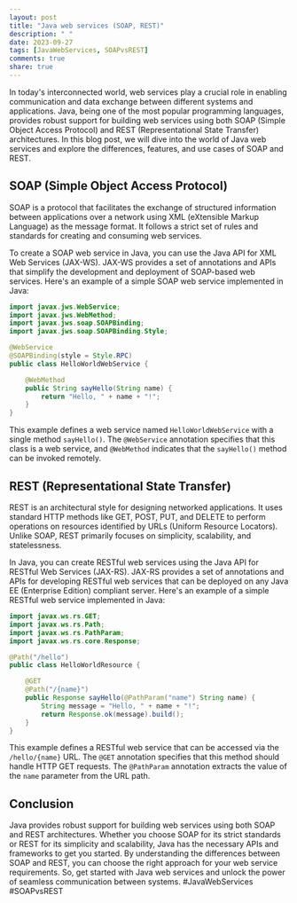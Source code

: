 ```yaml
---
layout: post
title: "Java web services (SOAP, REST)"
description: " "
date: 2023-09-27
tags: [JavaWebServices, SOAPvsREST]
comments: true
share: true
---
```


In today's interconnected world, web services play a crucial role in enabling communication and data exchange between different systems and applications. Java, being one of the most popular programming languages, provides robust support for building web services using both SOAP (Simple Object Access Protocol) and REST (Representational State Transfer) architectures. In this blog post, we will dive into the world of Java web services and explore the differences, features, and use cases of SOAP and REST.

## SOAP (Simple Object Access Protocol)

SOAP is a protocol that facilitates the exchange of structured information between applications over a network using XML (eXtensible Markup Language) as the message format. It follows a strict set of rules and standards for creating and consuming web services. 

To create a SOAP web service in Java, you can use the Java API for XML Web Services (JAX-WS). JAX-WS provides a set of annotations and APIs that simplify the development and deployment of SOAP-based web services. Here's an example of a simple SOAP web service implemented in Java:

```java
import javax.jws.WebService;
import javax.jws.WebMethod;
import javax.jws.soap.SOAPBinding;
import javax.jws.soap.SOAPBinding.Style;

@WebService
@SOAPBinding(style = Style.RPC)
public class HelloWorldWebService {

    @WebMethod
    public String sayHello(String name) {
        return "Hello, " + name + "!";
    }
}
```

This example defines a web service named `HelloWorldWebService` with a single method `sayHello()`. The `@WebService` annotation specifies that this class is a web service, and `@WebMethod` indicates that the `sayHello()` method can be invoked remotely. 

## REST (Representational State Transfer)

REST is an architectural style for designing networked applications. It uses standard HTTP methods like GET, POST, PUT, and DELETE to perform operations on resources identified by URLs (Uniform Resource Locators). Unlike SOAP, REST primarily focuses on simplicity, scalability, and statelessness.

In Java, you can create RESTful web services using the Java API for RESTful Web Services (JAX-RS). JAX-RS provides a set of annotations and APIs for developing RESTful web services that can be deployed on any Java EE (Enterprise Edition) compliant server. Here's an example of a simple RESTful web service implemented in Java:

```java
import javax.ws.rs.GET;
import javax.ws.rs.Path;
import javax.ws.rs.PathParam;
import javax.ws.rs.core.Response;

@Path("/hello")
public class HelloWorldResource {

    @GET
    @Path("/{name}")
    public Response sayHello(@PathParam("name") String name) {
        String message = "Hello, " + name + "!";
        return Response.ok(message).build();
    }
}
```

This example defines a RESTful web service that can be accessed via the `/hello/{name}` URL. The `@GET` annotation specifies that this method should handle HTTP GET requests. The `@PathParam` annotation extracts the value of the `name` parameter from the URL path.

## Conclusion

Java provides robust support for building web services using both SOAP and REST architectures. Whether you choose SOAP for its strict standards or REST for its simplicity and scalability, Java has the necessary APIs and frameworks to get you started. By understanding the differences between SOAP and REST, you can choose the right approach for your web service requirements. So, get started with Java web services and unlock the power of seamless communication between systems. #JavaWebServices #SOAPvsREST
